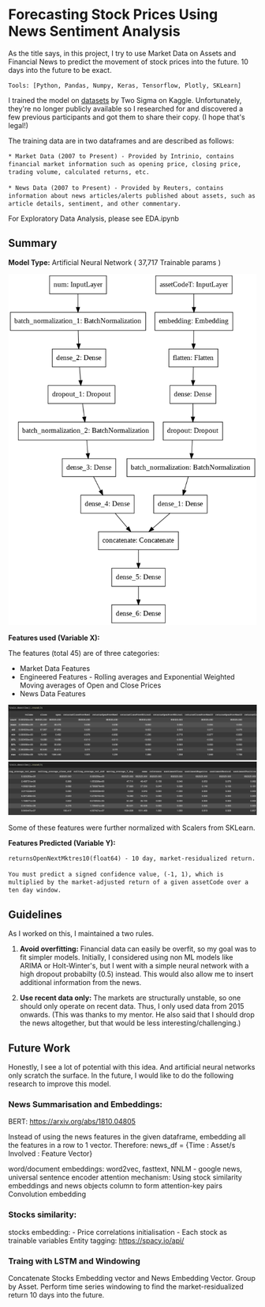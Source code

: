# Forecasting Stock Prices Using News Sentiment Analysis

As the title says, in this project, I try to use Market Data on Assets and Financial News to predict the movement of stock prices into the future. 10 days into the future to be exact.


	Tools: [Python, Pandas, Numpy, Keras, Tensorflow, Plotly, SKLearn]

I trained the model on [datasets](https://drive.google.com/drive/u/0/folders/1fXHjne9F5r12itMHt3HUQcfS2DIVYb6c) by Two Sigma on Kaggle. Unfortunately, they're no longer publicly available so I researched for and discovered a few previous participants and got them to share their copy. (I hope that's legal!)

The training data are in two dataframes and are described as follows:

	* Market Data (2007 to Present) - Provided by Intrinio, contains financial market information such as opening price, closing price, trading volume, calculated returns, etc.

	* News Data (2007 to Present) - Provided by Reuters, contains information about news articles/alerts published about assets, such as article details, sentiment, and other commentary.

For Exploratory Data Analysis, please see EDA.ipynb

## Summary

**Model Type:** Artificial Neural Network ( 37,717 Trainable params )

<img src='./Images/model.png'>

**Features used (Variable X):**

The features (total 45) are of three categories:

* Market Data Features
* Engineered Features - Rolling averages and Exponential Weighted Moving averages of Open and Close Prices
* News Data Features

<img src='./Images/X.png'>
<img src='./Images/X2.png'>

Some of these features were further normalized with Scalers from SKLearn.

**Features Predicted (Variable Y):**


	returnsOpenNextMktres10(float64) - 10 day, market-residualized return.

    You must predict a signed confidence value, (-1, 1), which is multiplied by the market-adjusted return of a given assetCode over a ten day window.


## Guidelines 

As I worked on this, I maintained a two rules.

 1. **Avoid overfitting:** Financial data can easily be overfit, so my goal was to fit simpler models. Initially, I considered using non ML models like ARIMA or Holt-Winter's, but I went with a simple neural network with a high dropout probabilty (0.5) instead. This would also allow me to insert additional information from the news.

 2. **Use recent data only:** The markets are structurally unstable, so one should only operate on recent data. Thus, I only used data from 2015 onwards. (This was thanks to my mentor. He also said that I should drop the news altogether, but that would be less interesting/challenging.) 


## Future Work

Honestly, I see a lot of potential with this idea. And artificial neural networks only scratch the surface. 
In the future, I would like to do the following research to improve this model.

### News Summarisation and Embeddings:
BERT: https://arxiv.org/abs/1810.04805

Instead of using the news features in the given dataframe, embedding all the features in a row to 1 vector.
Therefore: news_df = {Time : Asset/s Involved : Feature Vector}

word/document embeddings: word2vec, fasttext, NNLM - google news, universal sentence encoder
attention mechanism: Using stock similarity embeddings and news objects column to form attention-key pairs
Convolution embedding

### Stocks similarity:
stocks embedding: 
    - Price correlations initialisation
    - Each stock as trainable variables
Entity tagging: https://spacy.io/api/

### Traing with LSTM and Windowing

Concatenate Stocks Embedding vector and News Embedding Vector. Group by Asset. 
Perform time series windowing to find the market-residualized return 10 days into the future.





